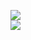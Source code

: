 [![](https://img.shields.io/badge/Made%20With-Github%20Spray-lightgrey.svg?style=for-the-badge&logo=github)](https://github.com/Annihil/github-spray#32553)  
[![](https://i.imgur.com/2DrTn0Z.gif)](https://github.com/Annihil/github-spray)
